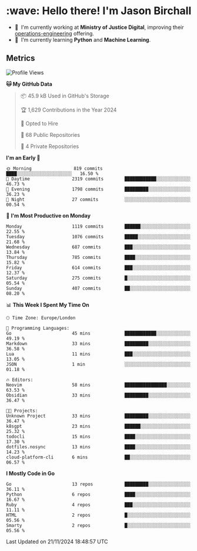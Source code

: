 <h1 align="left" id="jason-title">:wave: Hello there! I'm Jason Birchall</h1>

- :office: &nbsp;I'm currently working at **Ministry of Justice Digital**, improving their [operations-engineering](https://github.com/ministryofjustice/operations-engineering) offering.
- :seedling: &nbsp;I’m currently learning **Python** and **Machine Learning**.

<h2>Metrics</h2>

<!--START_SECTION:waka-->
![Profile Views](http://img.shields.io/badge/Profile%20Views-0-blue)

**🐱 My GitHub Data** 

> 📦 45.9 kB Used in GitHub's Storage 
 > 
> 🏆 1,629 Contributions in the Year 2024
 > 
> 💼 Opted to Hire
 > 
> 📜 68 Public Repositories 
 > 
> 🔑 4 Private Repositories 
 > 
**I'm an Early 🐤** 

```text
🌞 Morning                819 commits         ████░░░░░░░░░░░░░░░░░░░░░   16.50 % 
🌆 Daytime                2319 commits        ████████████░░░░░░░░░░░░░   46.73 % 
🌃 Evening                1798 commits        █████████░░░░░░░░░░░░░░░░   36.23 % 
🌙 Night                  27 commits          ░░░░░░░░░░░░░░░░░░░░░░░░░   00.54 % 
```
📅 **I'm Most Productive on Monday** 

```text
Monday                   1119 commits        ██████░░░░░░░░░░░░░░░░░░░   22.55 % 
Tuesday                  1076 commits        █████░░░░░░░░░░░░░░░░░░░░   21.68 % 
Wednesday                687 commits         ███░░░░░░░░░░░░░░░░░░░░░░   13.84 % 
Thursday                 785 commits         ████░░░░░░░░░░░░░░░░░░░░░   15.82 % 
Friday                   614 commits         ███░░░░░░░░░░░░░░░░░░░░░░   12.37 % 
Saturday                 275 commits         █░░░░░░░░░░░░░░░░░░░░░░░░   05.54 % 
Sunday                   407 commits         ██░░░░░░░░░░░░░░░░░░░░░░░   08.20 % 
```


📊 **This Week I Spent My Time On** 

```text
🕑︎ Time Zone: Europe/London

💬 Programming Languages: 
Go                       45 mins             ████████████░░░░░░░░░░░░░   49.19 % 
Markdown                 33 mins             █████████░░░░░░░░░░░░░░░░   36.58 % 
Lua                      11 mins             ███░░░░░░░░░░░░░░░░░░░░░░   13.05 % 
JSON                     1 min               ░░░░░░░░░░░░░░░░░░░░░░░░░   01.18 % 

🔥 Editors: 
Neovim                   58 mins             ████████████████░░░░░░░░░   63.53 % 
Obsidian                 33 mins             █████████░░░░░░░░░░░░░░░░   36.47 % 

🐱‍💻 Projects: 
Unknown Project          33 mins             █████████░░░░░░░░░░░░░░░░   36.47 % 
k8sgpt                   23 mins             ██████░░░░░░░░░░░░░░░░░░░   25.32 % 
todocli                  15 mins             ████░░░░░░░░░░░░░░░░░░░░░   17.30 % 
dotfiles.nosync          13 mins             ████░░░░░░░░░░░░░░░░░░░░░   14.23 % 
cloud-platform-cli       6 mins              ██░░░░░░░░░░░░░░░░░░░░░░░   06.57 % 
```

**I Mostly Code in Go** 

```text
Go                       13 repos            █████████░░░░░░░░░░░░░░░░   36.11 % 
Python                   6 repos             ████░░░░░░░░░░░░░░░░░░░░░   16.67 % 
Ruby                     4 repos             ███░░░░░░░░░░░░░░░░░░░░░░   11.11 % 
HTML                     2 repos             █░░░░░░░░░░░░░░░░░░░░░░░░   05.56 % 
Smarty                   2 repos             █░░░░░░░░░░░░░░░░░░░░░░░░   05.56 % 
```




 Last Updated on 21/11/2024 18:48:57 UTC
<!--END_SECTION:waka-->

<!-- links -->

[issues page]: https://github.com/jasonBirchall/jasonBirchall/issues "jasonBirchall/issues"
